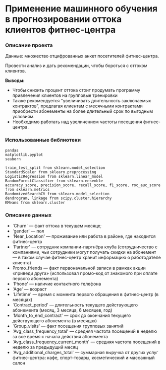 # Применение машинного обучения в прогнозировании оттока клиентов фитнес-центра

### Описание проекта
Данные: множество отцифрованных анкет посетителей фитнес-центра.

Провести анализ и дать рекомендации, чтобы бороться с оттоком клиентов.

**Выводы:**

* Чтобы снизить процент оттока стоит продумать программу привлечения клиентов на групповые тренировки
* Также рекомендуется "увеличивать длительность заключаемых контрактов", предлагая клиентам с месячными контрактами 
приобрести абонементы на более длительный срок по выгодным условиям.
* Необходимо работать над увеличением частоты посещения фитнес-центра.

### Использованные библиотеки

```
pandas
matplotlib.pyplot
seaborn

train_test_split from sklearn.model_selection
StandardScaler from sklearn.preprocessing 
LogisticRegression from sklearn.linear_model 
RandomForestClassifier from sklearn.ensemble  
accuracy_score, precision_score, recall_score, f1_score, roc_auc_score from sklearn.metrics
RandomizedSearchCV from sklearn.model_selection
dendrogram, linkage from scipy.cluster.hierarchy 
KMeans from sklearn.cluster 
```
### Описание данных

   - 'Churn' — факт оттока в текущем месяце;
   - 'gender' — пол
   - 'Near_Location' — проживание или работа в районе, где находится фитнес-центр
   - 'Partner' — сотрудник компании-партнёра клуба (сотрудничество с компаниями, чьи сотрудники могут получать скидки на абонемент — в таком случае фитнес-центр хранит информацию о работодателе клиента)
   - Promo_friends — факт первоначальной записи в рамках акции «приведи друга» (использовал промо-код от знакомого при оплате первого абонемента)
   - 'Phone' — наличие контактного телефона
   - 'Age' — возраст
   - 'Lifetime' — время с момента первого обращения в фитнес-центр (в месяцах)
   - 'Contract_period' — длительность текущего действующего абонемента (месяц, 3 месяца, 6 месяцев, год)
   - 'Month_to_end_contract' — срок до окончания текущего действующего абонемента (в месяцах)
   - 'Group_visits' — факт посещения групповых занятий
   - 'Avg_class_frequency_total' — средняя частота посещений в неделю за все время с начала действия абонемента
   - 'Avg_class_frequency_current_month' — средняя частота посещений в неделю за предыдущий месяц
   - 'Avg_additional_charges_total' — суммарная выручка от других услуг фитнес-центра: кафе, спорт-товары, косметический и массажный салон